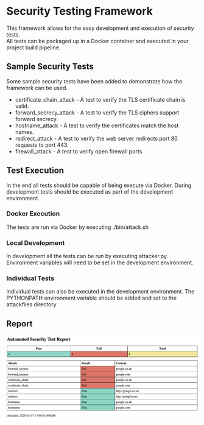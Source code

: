 # Security Testing Framework

This framework allows for the easy development and execution of security tests.  
All tests can be packaged up in a Docker container and executed in your project build pipeline.

## Sample Security Tests

Some sample security tests have been added to demonstrate how the framework can be used.

- certificate_chain_attack - A test to verify the TLS certificate chain is valid.
- forward_secrecy_attack - A test to verify the TLS ciphers support forward secrecy.
- hostname_attack - A test to verify the certificates match the host names.
- redirect_attack - A test to verify the web server redirects port 80 requests to port 443.
- firewall_attack - A test to verify open firewall ports.

## Test Execution
 
In the end all tests should be capable of being execute via Docker.  During development tests should be executed as part of the development environment.

### Docker Execution

The tests are run via Docker by executing ./bin/attack.sh

### Local Development

In development all the tests can be run by executing attacker.py.  Environment variables will need to be set in the development environment.

### Individual Tests

Individual tests can also be executed in the development environment.  The PYTHONPATH environment variable should be added and set to the attackfiles directory.

## Report

![Report Example](report_example.png)
  

